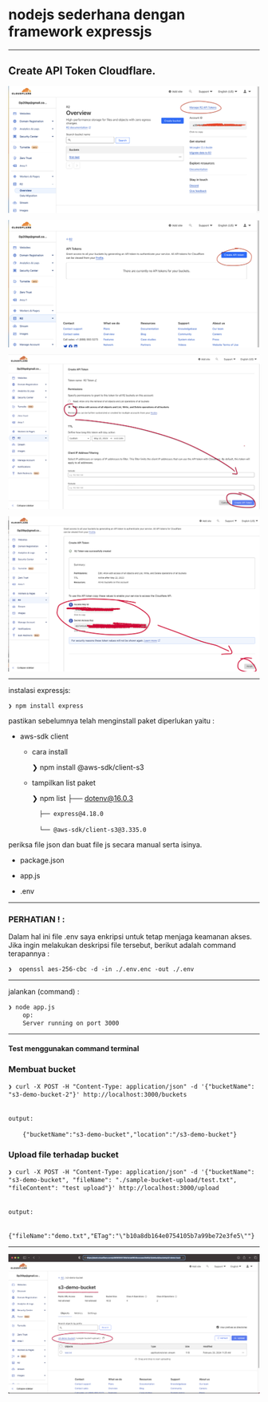 # nodejs sederhana dengan framework expressjs #

---

## Create API Token Cloudflare.

<p align="center">
    <img src="./gambar-petunjuk/001_ss_R2-cloudflarestorage.png" alt="001_ss_R2-cloudflarestorage" style="display: block; margin: 0 auto;">
</p>

<p align="center">
    <img src="./gambar-petunjuk/002_ss_R2-cloudflarestorage.png" alt="002_ss_R2-cloudflarestorage" style="display: block; margin: 0 auto;">
</p>

<p align="center">
    <img src="./gambar-petunjuk/003_ss_R2-cloudflarestorage.png" alt="003_ss_R2-cloudflarestorage" style="display: block; margin: 0 auto;">
</p>

<p align="center">
    <img src="./gambar-petunjuk/004_ss_R2-cloudflarestorage.png" alt="004_ss_R2-cloudflarestorage" style="display: block; margin: 0 auto;">
</p>

---

instalasi expressjs:

    ❯ npm install express


pastikan sebelumnya telah menginstall paket diperlukan yaitu :

- aws-sdk client

    - cara install

        ❯ npm install @aws-sdk/client-s3

    - tampilkan list paket
    
        ❯ npm list
            ├── dotenv@16.0.3

            ├── express@4.18.0
        
            └── @aws-sdk/client-s3@3.335.0


periksa file json dan buat file js secara manual serta isinya.

- package.json

- app.js

- .env

---

### PERHATIAN ! :

Dalam hal ini file .env saya enkripsi untuk tetap menjaga keamanan akses. Jika ingin melakukan deskripsi file tersebut, berikut adalah command terapannya :

    ❯  openssl aes-256-cbc -d -in ./.env.enc -out ./.env

---


jalankan (command) :

    ❯ node app.js
        op:
        Server running on port 3000


---

#### Test menggunakan command terminal
### Membuat bucket

    ❯ curl -X POST -H "Content-Type: application/json" -d '{"bucketName": "s3-demo-bucket-2"}' http://localhost:3000/buckets


    output:

        {"bucketName":"s3-demo-bucket","location":"/s3-demo-bucket"}

### Upload file terhadap bucket

    ❯ curl -X POST -H "Content-Type: application/json" -d '{"bucketName": "s3-demo-bucket", "fileName": "./sample-bucket-upload/test.txt", "fileContent": "test upload"}' http://localhost:3000/upload


    output:

        {"fileName":"demo.txt","ETag":"\"b10a8db164e0754105b7a99be72e3fe5\""}
        

---


<p align="center">
    <img src="./gambar-petunjuk/005_ss_R2-cloudflarestorage.png" alt="005_ss_R2-cloudflarestorage" style="display: block; margin: 0 auto;">
</p>